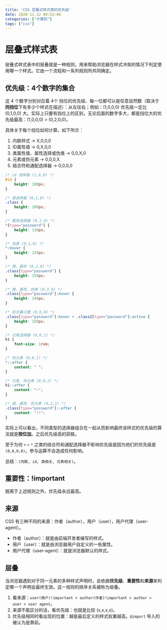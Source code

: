 ```yaml
---
title: 'CSS 层叠式样式表的优先级'
date: 2020-11-12 09:53:00
categories: ["计算机"]
tags: ["css"]
---
```


# 层叠式样式表

层叠式样式表中的层叠就是一种规则，用来帮助浏览器在样式冲突的情况下判定使用哪一个样式。它由一个流程和一系列规则所共同确定。

## 优先级：4个数字的集合

这 4 个数字分别对应着 4个 挡位的优先级、每一位都可以是任意自然数（取决于**同挡位**下有多少个样式在描述）：从左往右；例如：(1,0,0,0) 优先级一定比 (0,1,0,0) 大。实际上只要有挡位上的区别，无论后面的数字多大，都是挡位大的优先级最高：(1,0,0,0) > (0,2,0,0)。

具体关于每个挡位如何计算，如下所示：

1. 内联样式 -> X,0,0,0
2. ID属性值 -> 0,X,0,0
3. 类属性值、属性选择或伪类 -> 0,0,X,0
4. 元素或伪元素 -> 0,0,0,X
5. 结合符和通配选择器 -> 0,0,0,0

```css
/* id 选择器 (1,0,0) */
#id {
    height: 100px;
}

/* 类选择器 (0,1,0) */
.class {
    height: 200px;
}

/* 属性选择器 (0,1,0) */
*[type="password"] {
    height: 110px;
}

/* 伪类 (0,1,0) */
*:hover {
    height: 120px;
}

/* 类、属性 (0,2,0) */
.class[type="password"] {
    height: 150px;
}

/* 类、属性、伪类 (0,3,0) */
.class[type="password"]:hover {
    height: 140px;
}

/* 巨无霸汉堡 (0,6,0) */
.class[type="password"]:hover + .class2[type="password"]:active {
    height: 150px;
}

/* 元素选择器 (0,0,1) */
h1 {
    font-size: 1rem;
}

/* 伪元素 (0,0,1) */
*::after {
    content: " ";
}

/* 元素、伪元素 (0,0,2) */
h1::after {
    content: "~";
}

/* 类、属性、伪元素 (0,2,1) */
.class[type="password"]::after {
    content: "!!";
}
```

实际上可以看出，不同类型的选择器组合在一起从而影响最终该样式的优先级的算法就是**按位加**。之后优先级高的获胜。

至于为何 `+` `>` `*` 之类的结合符和通配选择器不影响优先级是因为他们的优先级是 `(0,0,0,0)`。参与运算不会造成任何影响。

总结：`(内联, id, 类相关, 元素相关)`。

## 重要性：!important

脱离于上述规则之外，优先级永远最高。

## 来源

CSS 有三种不同的来源：作者（author），用户（user），用户代理（user-agent）。

* 作者（author）：就是由前端开发者编写的样式。
* 用户（user）：就是由浏览器用户自定义的一些属性。
* 用户代理（user-agent）：就是浏览器默认的样式。

## 层叠

当浏览器遇到对于同一元素的多种样式声明时，会依据**优先级**、**重要性**和**来源**来判定哪一个声明会最终生效。这一规则的排序关系被称为层叠。

1. 看来源：`user(用户)!important > author(作者)!important > author > user > user agent`。
2. 来源不能区分的话，看优先级：也就是比较 (x,x,x,x)。
3. 优先级相同时看出现的位置：越是最后定义的样式权重越高。`@import` 导入的被认为是靠前。
